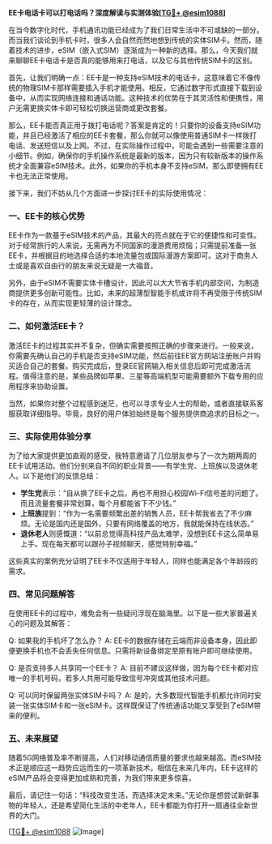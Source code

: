 **EE卡电话卡可以打电话吗？深度解读与实测体验[[TG💪+ @esim1088](https://t.me/s/esim1088)]**

在当今数字化时代，手机通讯功能已经成为了我们日常生活中不可或缺的一部分。而当我们谈论到手机卡时，很多人会自然而然地想到传统的实体SIM卡。然而，随着技术的进步，eSIM（嵌入式SIM）逐渐成为一种新的选择。那么，今天我们就来聊聊EE卡电话卡是否真的能够用来打电话，以及它与其他传统SIM卡的区别。

首先，让我们明确一点：EE卡是一种支持eSIM技术的电话卡，这意味着它不像传统的物理SIM卡那样需要插入手机才能使用。相反，它通过数字形式直接下载到设备中，从而实现网络连接和通话功能。这种技术的优势在于其灵活性和便携性，用户无需更换实体卡即可轻松切换运营商或更改套餐。

那么，EE卡能否真正用于拨打电话呢？答案是肯定的！只要你的设备支持eSIM功能，并且已经激活了相应的EE卡套餐，那么你就可以像使用普通SIM卡一样拨打电话、发送短信以及上网。不过，在实际操作过程中，可能会遇到一些需要注意的小细节。例如，确保你的手机操作系统是最新的版本，因为只有较新版本的操作系统才全面兼容eSIM技术。此外，如果你的手机本身不支持eSIM，那么即使拥有EE卡也无法正常使用。

接下来，我们不妨从几个方面进一步探讨EE卡的实际使用情况：

### **一、EE卡的核心优势**
EE卡作为一款基于eSIM技术的产品，其最大的亮点就在于它的便捷性和可变性。对于经常旅行的人来说，无需再为不同国家的漫游费用烦恼；只需提前准备一张EE卡，并根据目的地选择合适的本地流量包或国际漫游方案即可。这对于商务人士或是喜欢自由行的朋友来说无疑是一大福音。

另外，由于eSIM不需要实体卡槽设计，因此可以大大节省手机内部空间，为制造商提供更多创新可能性。比如，未来的超薄型智能手机或许将不再受限于传统SIM卡的存在，从而实现更轻薄的设计理念。

### **二、如何激活EE卡？**
激活EE卡的过程其实并不复杂，但确实需要按照正确的步骤来进行。一般来说，你需要先确认自己的手机是否支持eSIM功能，然后前往EE官方网站注册账户并购买适合自己的套餐。购买完成后，登录EE官网输入相关信息后即可完成激活流程。值得注意的是，某些品牌如苹果、三星等高端机型可能需要额外下载专用的应用程序来协助设置。

当然，如果你对整个过程感到迷茫，也可以寻求专业人士的帮助，或者直接联系客服获取详细指导。毕竟，良好的用户体验始终是每个服务提供商追求的目标之一。

### **三、实际使用体验分享**
为了给大家提供更加直观的感受，我特意邀请了几位朋友参与了一次为期两周的EE卡试用活动。他们分别来自不同的职业背景——有学生党、上班族以及退休老人。以下是他们的反馈总结：

- **学生党**表示：“自从换了EE卡之后，再也不用担心校园Wi-Fi信号差的问题了。而且流量套餐非常划算，每个月都能省下不少钱。”
- **上班族**提到：“作为一名需要频繁出差的销售人员，EE卡帮我省去了不少麻烦。无论是国内还是国外，只要有网络覆盖的地方，我就能保持在线状态。”
- **退休老人**则感慨道：“以前总觉得高科技产品太难学，没想到EE卡这么简单易上手。现在每天都可以跟孙子视频聊天，感觉特别幸福。”

这些真实的案例充分证明了EE卡不仅适用于年轻人，同样也能满足各个年龄段的需求。

### **四、常见问题解答**
在使用EE卡的过程中，难免会有一些疑问浮现在脑海里。以下是一些大家普遍关心的问题及其解答：

Q: 如果我的手机坏了怎么办？
A: EE卡的数据存储在云端而非设备本身，因此即便更换手机也不会丢失任何信息。只需将新设备绑定至原有账户即可继续使用。

Q: 是否支持多人共享同一个EE卡？
A: 目前不建议这样做，因为每个EE卡都对应唯一的手机号码，若多人共用可能导致信号冲突或其他技术问题。

Q: 可以同时保留两张实体SIM卡吗？
A: 是的，大多数现代智能手机都允许同时安装一张实体SIM卡和一张eSIM卡。这样既保证了传统通话功能又享受到了eSIM带来的便利。

### **五、未来展望**
随着5G网络普及率不断提高，人们对移动通信质量的要求也越来越高。而eSIM技术正是顺应这一趋势应运而生的一项革新技术。相信在未来几年内，EE卡这样的eSIM产品将会变得更加成熟和完善，为我们带来更多惊喜。

最后，请记住一句话：“科技改变生活，而选择决定未来。”无论你是想尝试新鲜事物的年轻人，还是希望简化生活的中老年人，EE卡都能为你打开一扇通往全新世界的大门。

[[TG💪+ @esim1088](https://t.me/s/esim1088) ![Image](https://i.postimg.cc/4NQfJmqS/Snipaste-2025-05-13-00-14-12.png)]